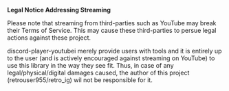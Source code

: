 **Legal Notice Addressing Streaming**

Please note that streaming from third-parties such as YouTube may break their Terms of Service. This may cause these third-parties to persue legal actions against these project.

discord-player-youtubei merely provide users with tools and it is entirely up to the user (and is actively encouraged against streaming on YouTube) to use this library in the way they see fit. Thus, in case of any legal/physical/digital damages caused, the author of this project (retrouser955/retro_ig) wil not be responsible for it.
